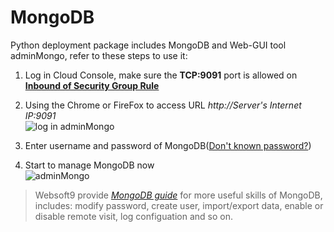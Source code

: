 # MongoDB

Python deployment package includes MongoDB and Web-GUI tool adminMongo, refer to these steps to use it:

1. Log in Cloud Console, make sure the **TCP:9091** port is allowed on **[Inbound of Security Group Rule](https://support.websoft9.com/docs/faq/tech-instance.html)**

2. Using the Chrome or FireFox to access URL *http://Server's Internet IP:9091*  
  ![log in adminMongo](https://libs.websoft9.com/Websoft9/DocsPicture/en/mongodb/adminmongo-connect001-websoft9.png)
  
3. Enter username and password of MongoDB([Don't known password?](/stack-accounts.md))  

4. Start to manage MongoDB now  
  ![adminMongo](https://libs.websoft9.com/Websoft9/DocsPicture/en/mongodb/adminmongo-connect003-websoft9.png)

> Websoft9 provide *[MongoDB guide](https://support.websoft9.com/docs/mongodb/solution-gui.html)* for more useful skills of MongoDB, includes: modify password, create user, import/export data, enable or disable remote visit, log configuation and so on.
